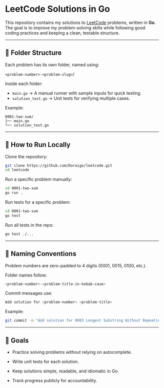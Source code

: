 # LeetCode Solutions in Go

This repository contains my solutions to [LeetCode](https://leetcode.com/) problems, written in **Go**.  
The goal is to improve my problem-solving skills while following good coding practices and keeping a clean, testable structure.

---

## 📂 Folder Structure
Each problem has its own folder, named using:

```<problem-number>-<problem-slug>```/

Inside each folder:
- `main.go` → A manual runner with sample inputs for quick testing.
- `solution_test.go` → Unit tests for verifying multiple cases.

Example:
```
0001-two-sum/
├── main.go
└── solution_test.go
```
---

## 🚀 How to Run Locally
Clone the repository:
```bash
git clone https://github.com/Doraigo/leetcode.git
cd leetcode
```

Run a specific problem manually:
```bash
cd 0001-two-sum
go run .
```

Run tests for a specific problem:
```bash
cd 0001-two-sum
go test
```

Run all tests in the repo:
```bash
go test ./...
```

---

## 📜 Naming Conventions
Problem numbers are zero-padded to 4 digits (0001, 0015, 0100, etc.).

Folder names follow:
```bash
<problem-number>-<problem-title-in-kebab-case>
```
Commit messages use:
```bash
Add solution for <problem-number> <problem-title>
```

Example:
```bash
git commit -m "Add solution for 0003 Longest Substring Without Repeating Characters"
```

---

## 🎯 Goals
- Practice solving problems without relying on autocomplete.

- Write unit tests for each solution.

- Keep solutions simple, readable, and idiomatic in Go.

- Track progress publicly for accountability.